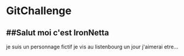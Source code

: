 # GitChallenge
##Salut moi c'est IronNetta
-----------
je suis un personnage fictif 
je vis au listenbourg
un jour j'aimerai etre... 
